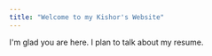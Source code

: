 ```yaml
---
title: "Welcome to my Kishor's Website"
---
```


I'm glad you are here. I plan to talk about my resume.

